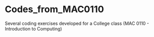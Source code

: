 # Codes_from_MAC0110
Several coding exercises developed for a College class (MAC 0110 - Introduction to Computing)
